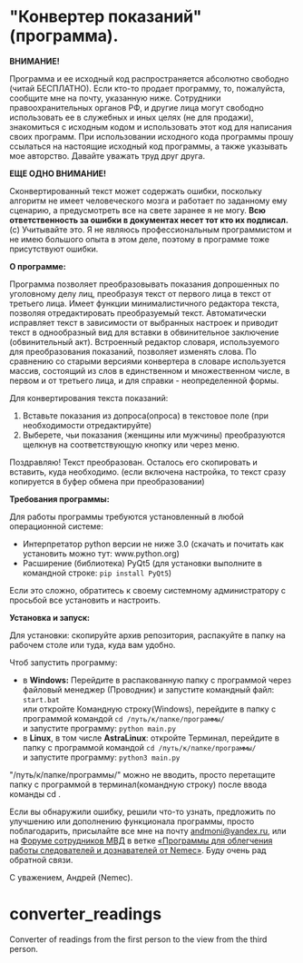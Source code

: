# "<b>Конвертер показаний</b>" (программа).
<b>ВНИМАНИЕ!</b>

Программа и ее исходный код распространяется абсолютно свободно (читай БЕСПЛАТНО). Если кто-то продает программу, то, пожалуйста, сообщите мне на почту, указанную ниже. 
Сотрудники правоохранительных органов РФ, и другие лица могут свободно использовать ее в служебных и иных целях (не для продажи), знакомиться с исходным кодом и использовать этот код для написания своих программ. 
При использовании исходного кода программы прошу ссылаться на настоящие исходный код программы, а также указывать мое авторство. Давайте уважать труд друг друга.

<b>ЕЩЕ ОДНО ВНИМАНИЕ!</b> 

Сконвертированный текст может содержать ошибки, поскольку алгоритм не имеет человеческого мозга и работает по заданному ему сценарию, а предусмотреть все на свете заранее я не могу.
<b>Всю ответственность за ошибки в документах несет тот кто их подписал.</b>(c) Учитывайте это.
Я не являюсь профессиональным программистом и не имею большого опыта в этом деле, поэтому в программе тоже присутствуют ошибки. 

<b>О программе:</b>

Программа позволяет преобразовывать показания допрошенных по уголовному делу лиц, преобразуя текст от первого лица в текст от третьего лица. Имеет функции минималистичного редактора текста, позволяя отредактировать преобразуемый текст.
Автоматически исправляет текст в зависимости от выбранных настроек и приводит текст в однообразный вид для вставки в обвинительное заключение (обвинительный акт).
Встроенный редактор словаря, используемого для преобразования показаний, позволяет изменять слова. По сравнению со старыми версиями конвертера в словаре используется массив, состоящий из слов в единственном и множественном числе, в первом и от третьего лица, и для справки - неопределенной формы.

Для конвертирования текста показаний:
1. Вставьте показания из допроса(опроса) в текстовое поле (при необходимости отредактируйте)
2. Выберете, чьи показания (женщины или мужчины) преобразуются щелкнув на соответствующую кнопку или через меню.
<p>Поздравляю! Текст преобразован. Осталось его скопировать и вставить, куда необходимо.
(если включена настройка, то текст сразу копируется в буфер обмена при преобразовании)</p>

<b>Требования программы:</b>

Для работы программы требуются установленный в любой операционной системе:
  <ul>
    <li>Интерпретатор python версии не ниже 3.0 (скачать и почитать как установить можно тут: www.python.org)</li>
    <li>Расширение (библиотека) PyQt5 (для установки выполните в командной строке: <code>pip install PyQt5</code>)</li>
  </ul>
<p>Если это сложно, обратитесь к своему системному администратору с просьбой все установить и настроить.</p>

<b>Установка и запуск:</b>

Для установки: скопируйте архив репозитория, распакуйте в папку на рабочем столе или туда, куда вам удобно. 

Чтоб запустить программу: 
<ul>
    <li>в <b>Windows:</b> Перейдите в распакованную папку с программой через файловый менеджер (Проводник) и запустите командный файл: <code>start.bat</code> <br>
или откройте Командную строку(Windows), перейдите в папку с программой командой <code>cd /путь/к/папке/программы/</code> <br>и запустите программу: <code>python main.py</code></li>
    <li>в <b>Linux</b>, в том числе <b>AstraLinux</b>: откройте Терминал, перейдите в папку с программой командой <code>cd /путь/к/папке/программы/</code> <br>и запустите программу: <code>python3 main.py</code></li>
  </ul>
"/путь/к/папке/программы/" можно не вводить, просто перетащите папку с программой в терминал(командную строку) после ввода команды cd .

Если вы обнаружили ошибку, решили что-то узнать, предложить по улучшению или дополнению функционала программы, просто поблагодарить, присылайте все мне на почту andmoni@yandex.ru,
или на <a href="police-russia.ru">Форуме сотрудников МВД</a> в ветке <a href="https://www.police-russia.ru/showthread.php?t=97532">«Программы для облегчения работы следователей и дознавателей от Nemec»</a>. 
Буду очень рад обратной связи.

С уважением, Андрей (Nemec).


# converter_readings
Converter of readings from the first person to the view from the third person.

